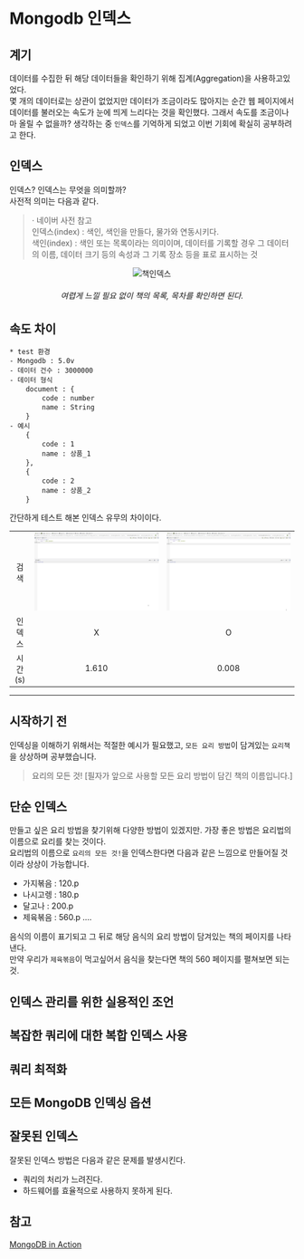 # Mongodb 인덱스

## 계기

데이터를 수집한 뒤 해당 데이터들을 확인하기 위해 집계(Aggregation)을 사용하고있었다.  
몇 개의 데이터로는 상관이 없었지만 데이터가 조금이라도 많아지는 순간 웹 페이지에서 데이터를 불러오는 속도가 눈에 띄게 느리다는 것을 확인했다.
그래서 속도를 조금이나마 올릴 수 없을까? 생각하는 중 `인덱스`를 기억하게 되었고 이번 기회에 확실히 공부하려고 한다.

## 인덱스

인덱스? 인덱스는 무엇을 의미할까?   
사전적 의미는 다음과 같다.
> · 네이버 사전 참고  
> 인덱스(index) : 색인, 색인을 만들다, 물가와 연동시키다.  
> 색인(index) : 색인 또는 목록이라는 의미이며, 데이터를 기록할 경우 그 데이터의 이름, 데이터 크기 등의 속성과 그 기록 장소 등을 표로 표시하는 것

<div style="text-align: center">
  <img src="https://user-images.githubusercontent.com/48544100/157788433-80eee99b-1673-4ba6-8593-1e8187886796.jpg" alt="책인덱스" width="300" height="300"/>
  <h6 style="text-align: center">여렵게 느낄 필요 없이 책의 목록, 목차를 확인하면 된다.</h6> 
</div>


## 속도 차이

```text
* test 환경
- Mongodb : 5.0v 
- 데이터 건수 : 3000000
- 데이터 형식
    document : {
        code : number
        name : String
    }
- 예시
    {
        code : 1
        name : 상품_1
    },
    {
        code : 2
        name : 상품_2
    }
```

간단하게 테스트 해본 인덱스 유무의 차이이다.

|       |                                 |                         |
|:-----:|:-------------------------------:|:-----------------------:|
|  검색   | ![not_index](img/not_index.gif) | ![index](img/index.gif) |
|  인덱스  |                X                |            O            |
| 시간(s) |              1.610              |          0.008          |

---

## 시작하기 전

인덱싱을 이해하기 위해서는 적절한 예시가 필요했고, `모든 요리 방법`이 담겨있는 `요리책`을 상상하며 공부했습니다.
> 요리의 모든 것! [필자가 앞으로 사용할 모든 요리 방법이 담긴 책의 이름입니다.]

## 단순 인덱스

만들고 싶은 요리 방법을 찾기위해 다양한 방법이 있겠지만. 가장 좋은 방법은 요리법의 이름으로 요리를 찾는 것이다.  
요리법의 이름으로 `요리의 모든 것!`을 인덱스한다면 다음과 같은 느낌으로 만들어질 것이라 상상이 가능합니다.

- 가지볶음 : 120.p
- 나시고렝 : 180.p
- 달고나   : 200.p 
- 제육볶음 : 560.p
....

음식의 이름이 표기되고 그 뒤로 해당 음식의 요리 방법이 담겨있는 책의 페이지를 나타낸다.  
만약 우리가 `제육볶음`이 먹고싶어서 음식을 찾는다면 책의 560 페이지를 펼쳐보면 되는 것. 


## 인덱스 관리를 위한 실용적인 조언

## 복잡한 쿼리에 대한 복합 인덱스 사용

## 쿼리 최적화

## 모든 MongoDB 인덱싱 옵션

## 잘못된 인덱스

잘못된 인덱스 방법은 다음과 같은 문제를 발생시킨다.

- 쿼리의 처리가 느려진다.
- 하드웨어를 효율적으로 사용하지 못하게 된다.

## 참고

[MongoDB in Action](https://www.aladin.co.kr/shop/wproduct.aspx?ItemId=144346346)